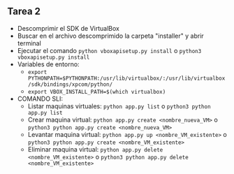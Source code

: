 ## Tarea 2

- Descomprimir el SDK de VirtualBox
- Buscar en el archivo descomprimido la carpeta "installer" y abrir terminal
- Ejecutar el comando `python vboxapisetup.py install` o `python3 vboxapisetup.py install` 
- Variables de entorno:
	- `export PYTHONPATH=$PYTHONPATH:/usr/lib/virtualbox/:/usr/lib/virtualbox/sdk/bindings/xpcom/python/`
	- `export VBOX_INSTALL_PATH=$(which virtualbox)`
- COMANDO SLI:
	- Listar maquinas virtuales: `python app.py list` o `python3 python app.py list`
	- Crear maquina virtual: `python app.py create <nombre_nueva_VM>` o `python3 python app.py create <nombre_nueva_VM>`
	- Levantar maquina virtual: `python app.py up <nombre_VM_existente>` o `python3 python app.py create <nombre_VM_existente>`
	- Eliminar maquina virtual: `python app.py delete <nombre_VM_existente>` o `python3 python app.py delete <nombre_VM_existente>`